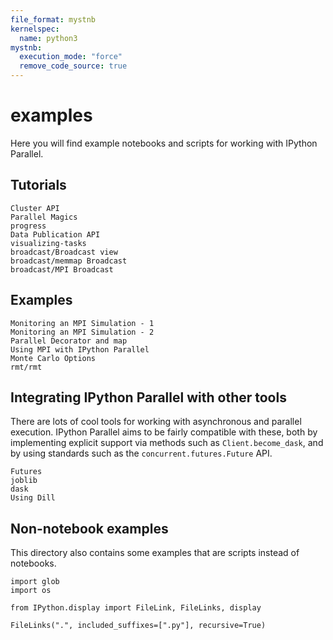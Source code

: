 ```yaml
---
file_format: mystnb
kernelspec:
  name: python3
mystnb:
  execution_mode: "force"
  remove_code_source: true
---
```


# examples

Here you will find example notebooks and scripts for working with IPython Parallel.

## Tutorials

```{toctree}
Cluster API
Parallel Magics
progress
Data Publication API
visualizing-tasks
broadcast/Broadcast view
broadcast/memmap Broadcast
broadcast/MPI Broadcast
```

## Examples

```{toctree}
Monitoring an MPI Simulation - 1
Monitoring an MPI Simulation - 2
Parallel Decorator and map
Using MPI with IPython Parallel
Monte Carlo Options
rmt/rmt
```

## Integrating IPython Parallel with other tools

There are lots of cool tools for working with asynchronous and parallel execution. IPython Parallel aims to be fairly compatible with these, both by implementing explicit support via methods such as `Client.become_dask`, and by using standards such as the `concurrent.futures.Future` API.

```{toctree}
Futures
joblib
dask
Using Dill
```

## Non-notebook examples

This directory also contains some examples that are scripts instead of notebooks.

```{code-cell}
import glob
import os

from IPython.display import FileLink, FileLinks, display

FileLinks(".", included_suffixes=[".py"], recursive=True)
```
